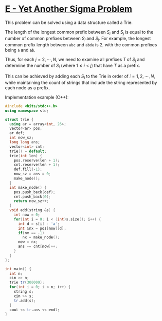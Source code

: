 # [E - Yet Another Sigma Problem](https://atcoder.jp/contests/abc353/tasks/abc353_e)

<!-- この問題は Trie 木と呼ばれるデータ構造を用いて解くことが出来ます。

$S_i$ と $S_j$ の最長共通接頭辞の長さは、$S_i$ と $S_j$ の共通する接頭辞の個数と等しいです。例えば、`abc` と `abde` の最長共通接頭辞の長さは $2$ で、共通する接頭辞は `a` と `ab` の $2$ つです。

つまり、各 $j = 2, \cdots, N$ で全ての $S_j$ の接頭辞 $T$ を調べ、$T$ を接頭辞とする $S_i (1 \le i < j)$ の個数が求まればよいです。

これは $i = 1, 2, \cdots , N$ の順に $S_i$ を Trie 木に追加し、各ノードではそのノードが表す文字列を接頭辞として含む文字列の個数を情報として管理すればよいです。

実装例(C++): -->

This problem can be solved using a data structure called a Trie.

The length of the longest common prefix between $S_i$ and $S_j$ is equal to the number of common prefixes between $S_i$ and $S_j$. For example, the longest common prefix length between `abc` and `abde` is 2, with the common prefixes being `a` and `ab`.

Thus, for each $j = 2, \cdots, N$, we need to examine all prefixes $T$ of $S_j$ and determine the number of $S_i$ (where $1 \le i < j$) that have $T$ as a prefix.

This can be achieved by adding each $S_i$ to the Trie in order of $i = 1, 2, \cdots, N$, while maintaining the count of strings that include the string represented by each node as a prefix.

Implementation example (C++):

```cpp
#include <bits/stdc++.h>
using namespace std;

struct trie {
  using ar = array<int, 26>;
  vector<ar> pos;
  ar def;
  int now_sz;
  long long ans;
  vector<int> cnt;
  trie() = default;
  trie(int len) {
    pos.reserve(len + 1);
    cnt.reserve(len + 1);
    def.fill(-1);
    now_sz = ans = 0;
    make_node();
  }
  int make_node() {
    pos.push_back(def);
    cnt.push_back(0);
    return now_sz++;
  }
  void add(string &s) {
    int now = 0;
    for(int i = 0; i < (int)s.size(); i++) {
      int d = s[i] - 'a';
      int &nx = pos[now][d];
      if(nx == -1)
        nx = make_node();
      now = nx;
      ans += cnt[now]++;
    }
  }
};

int main() {
  int n;
  cin >> n;
  trie tr(300000);
  for(int i = 0; i < n; i++) {
    string s;
    cin >> s;
    tr.add(s);
  }
  cout << tr.ans << endl;
}
```